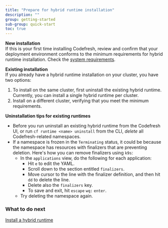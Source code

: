 ```yaml
---
title: "Prepare for hybrid runtime installation"
description: ""
group: getting-started
sub-group: quick-start
toc: true
---
```



**New installation**  
If this is your first time installing Codefresh, review and confirm that your deployment environment conforms to the minimum requirements for hybrid runtime installation. Check the [system requirements]({{site.baseurl}}/docs/runtime/requirements).  

**Existing installation**  
If you already have a hybrid runtime installation on your cluster, you have two options:
1. To install on the same cluster, first uninstall the existing hybrid runtime. Currently, you can install a single hybrid runtime per cluster.
1. Install on a different cluster, verifying that you meet the minimum requirements.  

**Uninstallation tips for existing runtimes**  
* Before you run uninstall an existing hybrid runtime from the Codefresh UI, or run `cf runtime <name> uninstall` from the CLI, _delete_ all Codefresh-related namespaces.
* If a namespace is frozen in the `Terminating` status, it could be because the namespace has resources with finalizers that are preventing deletion.
  Here's how you can remove finalizers using `k9s`:
  * In the `applications` view, do the following for each application:
    * Hit `e` to edit the YAML.
    * Scroll down to the section entitled `finalizers`.
    * Move cursor to the line with the finalizer definition, and then hit `dd` to delete the line.
    * Delete also the `finalizers` key.
    * To save and exit, hit `escape` `wq:` `enter`.
  * Try deleting the namespace again.

### What to do next
[Install a hybrid runtime]({{site.baseurl}}/docs/getting-started/quick-start/runtime)
